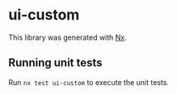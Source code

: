 # ui-custom

This library was generated with [Nx](https://nx.dev).

## Running unit tests

Run `nx test ui-custom` to execute the unit tests.

